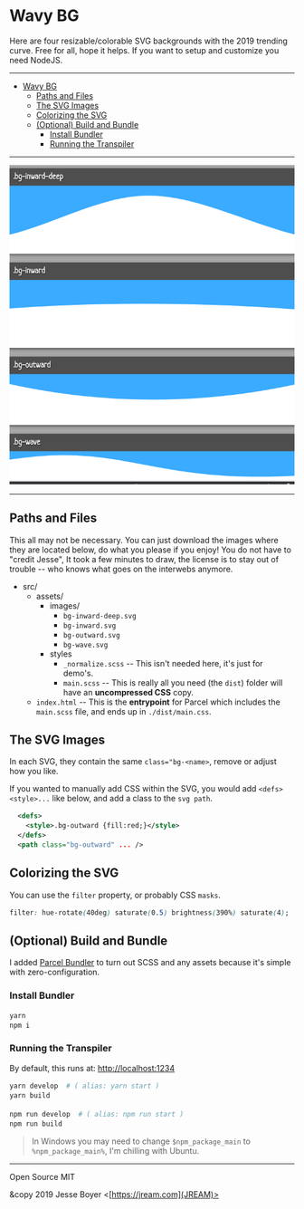 # Wavy BG

Here are four resizable/colorable SVG backgrounds with the 2019 trending curve.
Free for all, hope it helps. If you want to setup and customize you need NodeJS.

---

<!-- TOC -->

- [Wavy BG](#wavy-bg)
  - [Paths and Files](#paths-and-files)
  - [The SVG Images](#the-svg-images)
  - [Colorizing the SVG](#colorizing-the-svg)
  - [(Optional) Build and Bundle](#optional-build-and-bundle)
    - [Install Bundler](#install-bundler)
    - [Running the Transpiler](#running-the-transpiler)

<!-- /TOC -->

---

<img src="https://raw.githubusercontent.com/JREAM/svg-curved-backgrounds/master/preview.png" alt="preview" />

---

## Paths and Files

This all may not be necessary. You can just download the images where they are located below, do what you
please if you enjoy! You do not have to "credit Jesse", It took a few minutes to draw, the license is to
stay out of trouble -- who knows what goes on the interwebs anymore.

- src/
  - assets/
    - images/
      - `bg-inward-deep.svg`
      - `bg-inward.svg`
      - `bg-outward.svg`
      - `bg-wave.svg`
    - styles
      - `_normalize.scss` -- This isn't needed here, it's just for demo's.
      - `main.scss` -- This is really all you need (the `dist`) folder will have an **uncompressed CSS** copy.
  - `index.html` -- This is the **entrypoint** for Parcel which includes the `main.scss` file, and ends up in `./dist/main.css`.

## The SVG Images

In each SVG, they contain the same `class="bg-<name>`, remove or adjust how you like.

If you wanted to manually add CSS within the SVG, you would add `<defs><style>...` like below, and add a class to
the `svg path`.

```xml
  <defs>
    <style>.bg-outward {fill:red;}</style>
  </defs>
  <path class="bg-outward" ... />
```

## Colorizing the SVG

You can use the `filter` property, or probably CSS `masks`.

```css
filter: hue-rotate(40deg) saturate(0.5) brightness(390%) saturate(4);
```

## (Optional) Build and Bundle

I added [Parcel Bundler](http://parceljs.org) to turn out SCSS and any assets because it's simple with
zero-configuration.

### Install Bundler

```sh
yarn
npm i
```

### Running the Transpiler

By default, this runs at: [http://localhost:1234](http://localhost:1234)

```sh
yarn develop  # ( alias: yarn start )
yarn build

npm run develop  # ( alias: npm run start )
npm run build
```

> In Windows you may need to change `$npm_package_main` to `%npm_package_main%`, I'm chilling with Ubuntu.

---

Open Source MIT

&copy 2019 Jesse Boyer <[https://jream.com](JREAM)>
